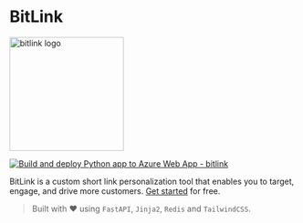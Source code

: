 # BitLink

<img src="https://user-images.githubusercontent.com/82800805/210365051-fb298d68-596b-4343-9106-80e63c431a56.png" alt = "bitlink logo" height = "200px">

[![Build and deploy Python app to Azure Web App - bitlink](https://github.com/timmy-oss/bitlink/actions/workflows/main_bitlink.yml/badge.svg)](https://github.com/timmy-oss/bitlink/actions/workflows/main_bitlink.yml)


BitLink is a custom short link personalization tool that enables you to target, engage, and drive more customers. <a href="https://bitlink.azurewebsites.net">Get started</a> for free.

> Built with ❤️ using `FastAPI`, `Jinja2`, `Redis` and `TailwindCSS`. 
